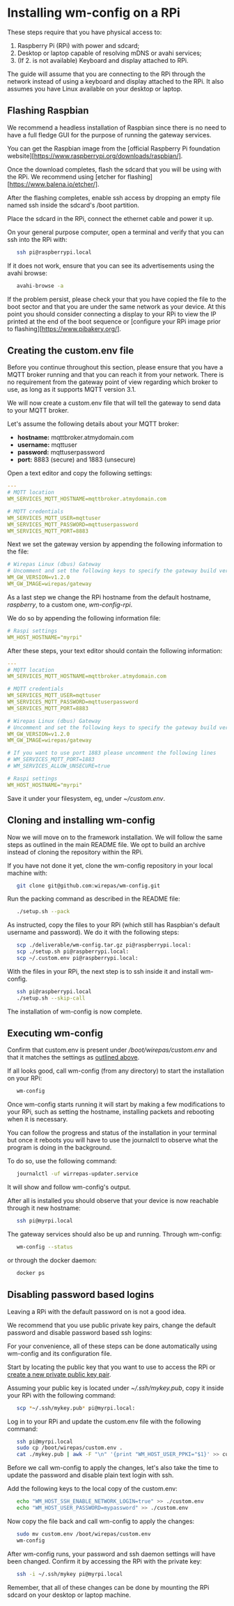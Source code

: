 # Installing wm-config on a RPi

These steps require that you have physical access to:

1.  Raspberry Pi (RPi) with power and sdcard;
2.  Desktop or laptop capable of resolving mDNS or avahi services;
3.  (If 2. is not available) Keyboard and display attached to RPi.

The guide will assume that you are connecting to the RPi through the
network instead of using a keyboard and display attached to the RPi. It
also assumes you have Linux available on your desktop or laptop.

## Flashing Raspbian

We recommend a headless installation of Raspbian since there is no
need to have a full fledge GUI for the purpose of running the gateway
services.

You can get the Raspbian image from the [official Raspberry Pi foundation
website][https://www.raspberrypi.org/downloads/raspbian/].

Once the download completes, flash the sdcard that you will be using with
the RPi. We recommend using
[etcher for flashing][https://www.balena.io/etcher/].

After the flashing completes, enable ssh access by dropping an empty
file named ssh inside the sdcard's /boot partition.

Place the sdcard in the RPi, connect the ethernet cable and power it up.

On your general purpose computer, open a terminal and verify that
you can ssh into the RPi with:

```bash
   ssh pi@raspberrypi.local
```

If it does not work, ensure that you can see its advertisements using
the avahi browse:

```bash
   avahi-browse -a
```

If the problem persist, please check your that you have copied the file
to the boot sector and that you are under the same network as your device.
At this point you should consider connecting a display to your RPi to view
the IP printed at the end of the boot sequence or
[configure your RPi image prior to flashing][https://www.pibakery.org/].

## Creating the custom.env file

Before you continue throughout this section, please ensure that you have
a MQTT broker running and that you can reach it from your network. There
is no requirement from the gateway point of view regarding which broker
to use, as long as it supports MQTT version 3.1.

We will now create a custom.env file that will tell the gateway to send
data to your MQTT broker.

Let's assume the following details about your MQTT broker:

-   **hostname:** mqttbroker.atmydomain.com
-   **username:** mqttuser
-   **password:** mqttuserpassword
-   **port:** 8883 (secure) and 1883 (unsecure)

Open a text editor and copy the following settings:

```yaml
---
# MQTT location
WM_SERVICES_MQTT_HOSTNAME=mqttbroker.atmydomain.com

# MQTT credentials
WM_SERVICES_MQTT_USER=mqttuser
WM_SERVICES_MQTT_PASSWORD=mqttuserpassword
WM_SERVICES_MQTT_PORT=8883
```

Next we set the gateway version by appending the following information to
the file:

```yaml
# Wirepas Linux (dbus) Gateway
# Uncomment and set the following keys to specify the gateway build version
WM_GW_VERSION=v1.2.0
WM_GW_IMAGE=wirepas/gateway
```

As a last step we change the RPi hostname from the default
hostname, _raspberry_, to  a custom one, _wm-config-rpi_.

We do so by appending the following information file:

```yaml
# Raspi settings
WM_HOST_HOSTNAME="myrpi"
```

After these steps, your text editor should contain the following information:

```yaml
---
# MQTT location
WM_SERVICES_MQTT_HOSTNAME=mqttbroker.atmydomain.com

# MQTT credentials
WM_SERVICES_MQTT_USER=mqttuser
WM_SERVICES_MQTT_PASSWORD=mqttuserpassword
WM_SERVICES_MQTT_PORT=8883

# Wirepas Linux (dbus) Gateway
# Uncomment and set the following keys to specify the gateway build version
WM_GW_VERSION=v1.2.0
WM_GW_IMAGE=wirepas/gateway

# If you want to use port 1883 please uncomment the following lines
# WM_SERVICES_MQTT_PORT=1883
# WM_SERVICES_ALLOW_UNSECURE=true

# Raspi settings
WM_HOST_HOSTNAME="myrpi"
```

Save it under your filesystem, eg, under _~/custom.env_.

## Cloning and installing wm-config

Now we will move on to the framework installation. We will follow the
same steps as outlined in the main README file. We opt to build an archive
instead of cloning the repository within the RPi.

If you have not done it yet, clone the wm-config repository in your
local machine with:

```bash
   git clone git@github.com:wirepas/wm-config.git
```

Run the packing command as described in the README file:

```bash
   ./setup.sh --pack
```

As instructed, copy the files to your RPi (which still has Raspbian's default
username and password). We do it with the following steps:

```bash
   scp ./deliverable/wm-config.tar.gz pi@raspberrypi.local:
   scp ./setup.sh pi@raspberrypi.local:
   scp ~/.custom.env pi@raspberrypi.local:
```

With the files in your RPi, the next step is to ssh inside it and install
wm-config.

```bash
   ssh pi@raspberrypi.local
   ./setup.sh --skip-call
```

The installation of wm-config is now complete.

## Executing wm-config

Confirm that custom.env is present under _/boot/wirepas/custom.env_ and
that it matches the settings
as [outlined above](#Creating-the-custom.env-file).

If all looks good, call wm-config (from any directory)
to start the installation on your RPi:

```bash
   wm-config
```

Once wm-config starts running it will start by making a few modifications
to your RPi, such as setting the hostname, installing packets and rebooting
when it is necessary.

You can follow the progress and status of the installation in your terminal
but once it reboots you will have to use the journalctl to observe
what the program is doing in the background.

To do so, use the following command:

```bash
   journalctl -uf wirrepas-updater.service
```

It will show and follow wm-config's output.

After all is installed you should observe that your device is now reachable
through it new hostname:

```bash
   ssh pi@myrpi.local
```

The gateway services should also be up and running. Through wm-config:

```bash
   wm-config --status
```

 or through the docker daemon:

```bash
   docker ps
```

## Disabling password based logins

Leaving a RPi with the default password on is not a good idea.

We recommend that you use public private key pairs, change the default
password and disable password based ssh logins:

For your convenience, all of these steps can be done automatically using
wm-config and its configuration file.

Start by locating the public key that you want to use to access the
RPi or
[create a new private public key pair](https://linux.die.net/man/1/ssh-keygen).

Assuming your public key is located under _~/.ssh/mykey.pub_,
copy it inside your RPi with the following command:

```bash
   scp *~/.ssh/mykey.pub* pi@myrpi.local:
```

Log in to your RPi and update the custom.env file with the following command:

```bash
   ssh pi@myrpi.local
   sudo cp /boot/wirepas/custom.env .
   cat ./mykey.pub | awk -F "\n" '{print "WM_HOST_USER_PPKI="$1}' >> custom.env
```

Before we call wm-config to apply the changes, let's also take the time
to update the password and disable plain text login with ssh.

Add the following keys to the local copy of the custom.env:

```bash
   echo "WM_HOST_SSH_ENABLE_NETWORK_LOGIN=true" >> ./custom.env
   echo "WM_HOST_USER_PASSWORD=mypassword" >> ./custom.env
```

Now copy the file back and call wm-config to apply the changes:

```bash
   sudo mv custom.env /boot/wirepas/custom.env
   wm-config
```

After wm-config runs, your password and ssh daemon settings will have been
changed. Confirm it by accessing the RPi with the private key:

```bash
   ssh -i ~/.ssh/mykey pi@myrpi.local
```

Remember, that all of these changes can be done by mounting the RPi
sdcard on your desktop or laptop machine.

